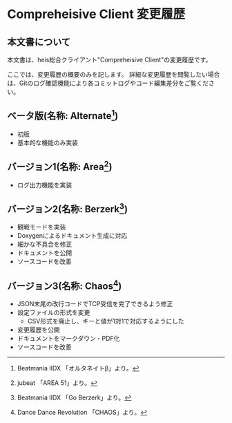 # Compreheisive Client 変更履歴

## 本文書について

本文書は、heis総合クライアント"Compreheisive Client"の変更履歴です。

ここでは、変更履歴の概要のみを記します。
詳細な変更履歴を閲覧したい場合は、Gitのログ確認機能により各コミットログやコード編集差分をご覧ください。



## ベータ版(名称: Alternate[^Beta])

- 初版
- 基本的な機能のみ実装



## バージョン1(名称: Area[^V1])

- ログ出力機能を実装



## バージョン2(名称: Berzerk[^V2])

- 観戦モードを実装
- Doxygenによるドキュメント生成に対応
- 細かな不具合を修正
- ドキュメントを公開
- ソースコードを改善



## バージョン3(名称: Chaos[^V3])

- JSON末尾の改行コードでTCP受信を完了できるよう修正
- 設定ファイルの形式を変更
  - CSV形式を廃止し、キーと値が1対1で対応するようにした
- 変更履歴を公開
- ドキュメントをマークダウン・PDF化
- ソースコードを改善



[^Beta]: Beatmania IIDX 「オルタネイトβ」より。
[^V1]: jubeat 「AREA 51」より。
[^V2]: Beatmania IIDX 「Go Berzerk」より。
[^V3]: Dance Dance Revolution 「CHAOS」より。

